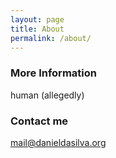 ```yaml
---
layout: page
title: About
permalink: /about/
---
```


### More Information

human (allegedly)

### Contact me

[mail@danieldasilva.org](mailto:mail@danieldasilva.org)
